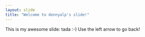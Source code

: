 ```yaml
---
layout: slide
title: "Welcome to dennyalp's slide!"
---
```

This is my awesome slide: tada :-)
Use the left arrow to go back!
